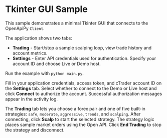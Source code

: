 # Tkinter GUI Sample

This sample demonstrates a minimal Tkinter GUI that connects to the OpenApiPy `Client`.

The application shows two tabs:

* **Trading** - Start/stop a sample scalping loop, view trade history and account metrics.
* **Settings** - Enter API credentials used for authentication. Specify your account ID and choose Live or Demo host.

Run the example with `python main.py`.

Fill in your application credentials, access token, and cTrader account ID on the
**Settings** tab. Select whether to connect to the Demo or Live host and click
**Connect** to authorize the account. Successful authorization messages appear in
the activity log.

The **Trading** tab lets you choose a forex pair and one of five built-in
strategies: `safe`, `moderate`, `aggressive`, `trends`, and `scalping`. After
connecting, click **Scalp** to start the selected strategy. The strategy logic
places sample market orders using the Open API. Click **End Trading** to stop
the strategy and disconnect.
